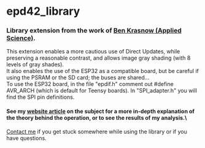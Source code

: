 # epd42_library
### Library extension from the work of [Ben Krasnow (Applied Science)](https://benkrasnow.blogspot.com/2017/10/fast-partial-refresh-on-42-e-paper.html#post-body-2287140971625761519:~:text=Google%20Drive%20link%20with%20Arduino%20firmware,used%20in%20this%20project%3A%20https%3A%2F%2Fdrive.google.com%2Fopen%3Fid%3D0B4YXWiqYWB99UmRYQi1qdXJIVFk).
This extension enables a more cautious use of Direct Updates, while preserving a reasonable contrast, and allows image gray shading (with 8 levels of gray shades).\
It also enables the use of the ESP32 as a compatible board, but be careful if using the PSRAM or the SD card; the buses are shared...\
To use the ESP32 board, in the file "epdif.h" comment out #define AVR_ARCH (which is default for Teensy boards). In "SPI_adapter.h" you will find the SPI pin definitions.

#### See my [website article](https://deeptronix.wordpress.com/2021/04/17/video-and-gray-shades-on-epd/) on the subject for a more in-depth explanation of the theory behind the operation, or to see the results of my analysis.\
[Contact me](https://deeptronix.wordpress.com/contact/) if you get stuck somewhere while using the library or if you have questions.
